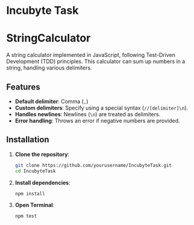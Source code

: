# Incubyte Task

# StringCalculator

A string calculator implemented in JavaScript, following Test-Driven Development (TDD) principles. This calculator can sum up numbers in a string, handling various delimiters.

## Features

- **Default delimiter**: Comma (`,`)
- **Custom delimiters**: Specify using a special syntax (`//[delimiter]\n`).
- **Handles newlines**: Newlines (`\n`) are treated as delimiters.
- **Error handling**: Throws an error if negative numbers are provided.

## Installation

1. **Clone the repository**:

   ```bash
   git clone https://github.com/yourusername/IncubyteTask.git
   cd IncubyteTask
   
2. **Install dependencies**:

   ```bash
   npm install

3. **Open Terminal**:

   ```bash
   npm test
